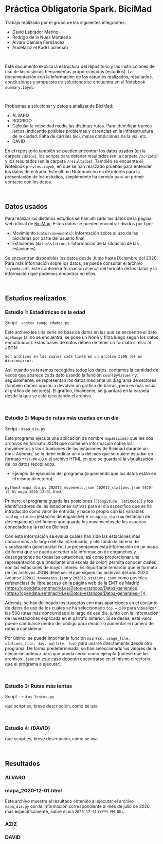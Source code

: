 # Práctica Obligatoria Spark. BiciMad

Trabajo realizado por el grupo de los siguientes integrantes: 
- David Labrador Merino
- Rodrigo de la Nuez Moraleda
- Álvaro Cámara Fernández 
- Abdelaziz el Kadi Lachehab

<br>

Este documento explica la estructura del repositorio y las instrucciones de uso de las distintas herramientas proporcionadas (estudios). La documentación con la información de los estudios realizados, resultados, conclusiones y propuesta de soluciones se encuentra en el Notebook ``summary.ipynb``.

<br>

Problemas a solucionar y datos a analizar de BiciMad:
* ALVARO
* RODRIGO
* Calcular la velocidad media las distintas rutas. Para identificar tramos lentos, indicando posibles problemas y carencias en la infraestructura de la ciudad: Falta de carriles bici, malas condiciones de la vía, etc.
* DAVID

En el repositorio también se pueden encontrar los datos usados (en la carpeta ``/datos``), los scripts para obtener resultados (en la carpeta ``/scripts``) y los resultados (en la carpeta ``/resultados``). También se encuenta el Notebook ``previos.ipynb``, en que se han realizado pruebas para entender los datos de entrada. Este último Notebook no es de interés para la presentación de los estudios, simplemente ha servido para un primer contacto con los datos. 

<br>

## Datos usados

Para realizar los distintos estudios se han utilizado los datos de la página web oficial de [BiciMad](https://opendata.emtmadrid.es/Datos-estaticos/Datos-generales-(1)). Estos datos se pueden encontrar dividos por tipo: 

* Movimiento (``datos\movements``): Información sobre el uso de las bicicletas por parte del usuario final
* Estaciones (``datos\stations``): Información de la situación de las estaciones). 

Se encuentran disponibles los datos desde Junio hasta Diciembre del 2020. Para más información sobre los datos, se puede consultar el archivo `leyenda.pdf`. Este contiene información acerca del formato de los datos y la información que podemos encontrar en ellos.

<br>

## Estudios realizados

### Estudio 1: Estadísticas de la edad

Script - `conteo_rango_edades.py`

Este archivo lee una serie de base de datos en las que se encuentre el dato `ageRange` (si no se encuentra, se pone un None y filtra luego segun los datos encontrados). Estas bases de datos deben de tener un formato similar al JSON:

	Son archivos en los cuales cada línea es un archivo JSON (es un diccionario).

Así, cuando ya tenemos recogidos todos los datos, contamos la cantidad de veces que aparece cada dato usando la función `countByValue()` y, seguidamente, se representan los datos mediante un diagrama de sectores (también damos opción a devolver un gráfico de barras, pero es más visual el gráfico de sectores). El gráfico, finalmente, se guardará en la carpeta desde la que se esté ejecutando el archivo.

<br>

### Estudio 2: Mapa de rutas más usadas en un día

Script - `mapa_dia.py`

Este programa ejecuta una aplicación de nombre `mapaBicimad` que lee dos archivos en formato JSON que contienen información sobre los movimientos y las situaciones de las estaciones de Bicimad durante un mes. Además, se le debe indicar un día del mes que se quiere estudiar en formato `YYYY-MM-DD` y el archivo HTML en que se guardará la visualización de los datos recopilados. 

* Ejemplo de ejecución del programa (suponiendo que los datos están en el mismo directorio):

`python3 mapa_dia.py 202012_movements.json 202012_stations.json 2020-12-01 mapa_2020-12-01.html`

Primero, el programa guarda las posiciones (`[longitude, latitude]`) y los identificadores de las estaciones activas para el día específico que se ha introducido como valor de entrada, y hace lo propio con las variables `idplug_station` (estación de enganche) e `idunplug_station` (estación de desenganche) del fichero que guarda los movimientos de los usuarios conectados a la red de Bicimad.

Con esta información se evalúa cuáles han sido las estaciones más concurridas a lo largo del día introducido, y utilizando la librería de visualización geoespacial `folium` presentamos esta información en un mapa de forma que se pueda acceder a la información de enganches y desenganches de todas las estaciones, así como proporcionar una representación que (mediante una escala de color) permita conocer cuáles son las estaciones de mayor interés. Es importante remarcar que el formato de los archivos JSON debe ser el que siguen los archivos del año 2020 (véanse `202012_movements.json` y `202012_stations.json` como posibles referencias) de libre acceso en la página web de la EMT de Madrid [https://opendata.emtmadrid.es/Datos-estaticos/Datos-generales](https://opendata.emtmadrid.es/Datos-estaticos/Datos-generales-(1)).

Además, se han delineado los trayectos con más apariciones en el conjunto de datos de uso de los cuáles se ha seleccionado `top = 500` para visualizar las 500 rutas más concurridas a lo large de ese día, junto con la información de las estaciones explicada en el párrafo anterior. Si se desea, este valor puede cambiarse dentro del código para reducir o aumentar el número de rutas a considerar.

Por último, se puede importar la función `main(sc, usage_file, stations_file, day, outfile, top)` para usarse directamente desde otro programa. De forma predeterminada, se han seleccionado los valores de la ejecución anterior para que pueda servir como ejemplo (nótese que los archivos `.json` en este caso deberán encontrarse en el mismo directorio que el programa a ejecutar).

<br>

### Estudio 3: Rutas más lentas

Script - `rutas_lentas.py`

que script es, breve descripción, como se usa

<br>

### Estudio 4: (DAVID)

que script es, breve descripción, como se usa

<br>

## Resultados

### ALVARO

### mapa_2020-12-01.html

Este archivo muestra el resultado obtenido al ejecutar el archivo `mapa_dia.py` con la información correspondiente al mes de julio de 2020, más específicamente, sobre el día `2020-12-01` (`YYYY-MM-DD`).

### AZIZ

### DAVID

<br>

